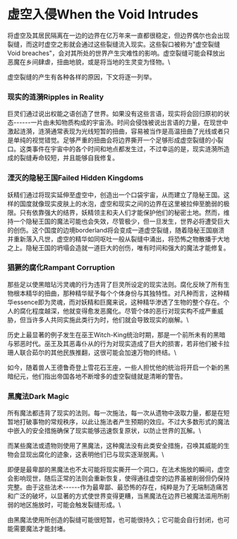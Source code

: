 # 虚空入侵When the Void Intrudes 

将虚空及其居民隔离在一边的边界在亿万年来一直都很稳定，但边界偶尔也会出现裂缝，而这时虚空之影就会通过这些裂缝流入现实。这些裂口被称为"虚空裂缝Void
breaches"，会对其所处的世界产生灾难性的影响。虚空裂缝可能会释放出恶魔在乡间肆虐，扭曲地貌，或是将当地的生灵变为怪物。\

虚空裂缝的产生有各种各样的原因，下文将逐一列举。

### 现实的涟漪Ripples in Reality 

巨灵们通过说出权能之语创造了世界。如果没有这些言语，现实将会回归原初的状态------一片由未知物质构成的宇宙汤。时间会侵蚀被说出言语的力量，在现世中激起涟漪，涟漪通常表现为光线短暂的扭曲，容易被当作是高温扭曲了光线或者只是单纯的视觉错觉。足够严重的扭曲会将边界撕开一个足够形成虚空裂缝的小裂口。这类事件在宇宙中的各个时间和地点都发生过，不过幸运的是，现实涟漪所造成的裂缝寿命较短，并且能够自我修复。

### 湮灭的隐秘王国Failed Hidden Kingdoms 

妖精们通过将现实延伸至虚空中，创造出一个口袋宇宙，从而建立了隐秘王国。这样的国度就像现实皮肤上的水泡，虚空和现实之间的边界在这里被拉伸至脆弱的极限。只有依靠强大的结界，妖精领主和夫人们才能保护他们的秘密土地。然而，维持一个隐秘王国的魔法可能也会失效，尽管极少，但一旦发生，世界必将遭受巨大的创伤。这个国度的边境borderland将会变成一道虚空裂缝，随着隐秘王国崩溃并重新落入凡世，虚空的精华如同呕吐一般从裂缝中涌出，将恐怖之物散播于大地之上。隐秘王国的坍塌会造就一道巨大的创伤，唯有时间和强大的魔法才能修复。

### 猖獗的腐化Rampant Corruption 

那些足以使黑暗玷污灵魂的行为违背了巨灵所设定的现实法则。腐化反映了所有生物根本精华的扭曲，那种精华赋予每个个体身份与其独特性。对凡种而言，这种精华essence即为灵魂，而对妖精和巨魔来说，这种精华渗透了生物的整个存在。个人的腐化程度越深，他就变得愈发恶魔化。尽管个体的恶行对现实构不成严重威胁，但当许多人共同实施此类行为时，他们就会导致现实的崩解。\

历史上最显著的例子发生在巫王Witch-King统治时期，那是一个前所未有的黑暗与邪恶时代。巫王及其恶毒仆从的行为对现实造成了巨大的损害，若非他们被卡拉珊人联合茹尔的其他民族推翻，这很可能会加速万物的终结。\

如今，随着兽人王德鲁奇登上雪花石王座，一些人担忧他的统治将开启一个新的黑暗纪元，他们指出帝国各地不断增多的虚空裂缝就是清晰的警告。

### 黑魔法Dark Magic 

所有魔法都违背了现实的法则。每一次施法，每一次从遗物中汲取力量，都是在短暂地打破事物的常规秩序，以此让施法者产生预期的效应。不过大多数形式的魔法中嵌入的安全措施确保了现实能够迅速恢复原状，以防止世界的瓦解。\

而某些魔法或遗物则使用了黑魔法，这种魔法没有此类安全措施，召唤其威能的生物会显现出腐化的迹象，这表明他们已与现实逐渐脱离。\

即便是最卑鄙的黑魔法也不太可能将现实撕开一个洞口，在法术施放的瞬间，虚空会影响现世，随后正常的法则会重新恢复，使得通往虚空的边界虽被削弱但仍保持完整。由于这些法术------作为最卑鄙、最恐怖的存在，纯粹是为了无端制造痛苦和广泛的破坏，以显著的方式使世界变得更糟，当黑魔法在边界已被魔法滥用所削弱的地区施放时，可能会触发裂缝形成。\

由黑魔法使用所创造的裂缝可能很短暂，也可能很持久；它可能会自行封闭，也可能需要魔法才能封堵。
